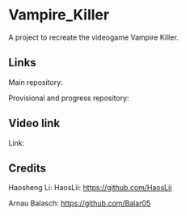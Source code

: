 # Vampire_Killer
A project to recreate the videogame Vampire Killer.


## Links
Main repository:

Provisional and progress repository:

## Video link

Link:



## Credits
Haosheng Li: HaosLii: https://github.com/HaosLii

Arnau Balasch: https://github.com/Balar05
